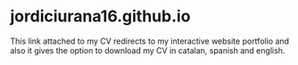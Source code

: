 # jordiciurana16.github.io

This link attached to my CV redirects to my interactive website portfolio and also it gives the option to download my CV in catalan, spanish and english.
